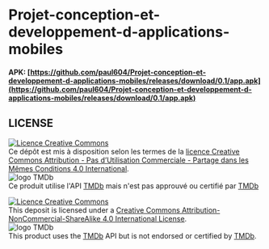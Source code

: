 # Projet-conception-et-developpement-d-applications-mobiles

#### APK: [https://github.com/paul604/Projet-conception-et-developpement-d-applications-mobiles/releases/download/0.1/app.apk](https://github.com/paul604/Projet-conception-et-developpement-d-applications-mobiles/releases/download/0.1/app.apk)

## LICENSE
[![Licence Creative Commons](https://i.creativecommons.org/l/by-nc-sa/4.0/88x31.png)](https://creativecommons.org/licenses/by-nc-sa/4.0/deed.fr)  
Ce dépôt est mis à disposition selon les termes de la [licence Creative Commons Attribution - Pas d’Utilisation Commerciale - Partage dans les Mêmes Conditions 4.0 International](https://creativecommons.org/licenses/by-nc-sa/4.0/deed.fr).  
![logo TMDb](https://www.themoviedb.org/assets/static_cache/bb45549239e25f1770d5f76727bcd7c0/images/v4/logos/408x161-powered-by-rectangle-blue.png)  
Ce produit utilise l'API [TMDb](https://www.themoviedb.org) mais n'est pas approuvé ou certifié par [TMDb](https://www.themoviedb.org)


[![Licence Creative Commons](https://i.creativecommons.org/l/by-nc-sa/4.0/88x31.png)](http://creativecommons.org/licenses/by-nc-sa/4.0/)  
This deposit is licensed under a [Creative Commons Attribution-NonCommercial-ShareAlike 4.0 International License](http://creativecommons.org/licenses/by-nc-sa/4.0/).  
![logo TMDb](https://www.themoviedb.org/assets/static_cache/bb45549239e25f1770d5f76727bcd7c0/images/v4/logos/408x161-powered-by-rectangle-blue.png)  
This product uses the [TMDb](https://www.themoviedb.org) API but is not endorsed or certified by [TMDb](https://www.themoviedb.org).
